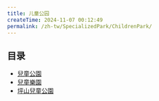 ```yaml
---
title: 儿童公园
createTime: 2024-11-07 00:12:49
permalink: /zh-tw/SpecializedPark/ChildrenPark/
---
```


## 目录
- [兒童公園](./1.儿童公园.md)
- [兒童樂園](./2.儿童乐园.md)
- [坪山兒童公園](./3.坪山儿童公园.md)
